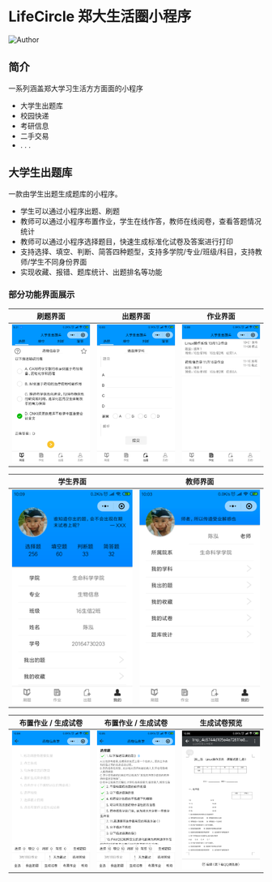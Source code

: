 # LifeCircle 郑大生活圈小程序
![Author](https://img.shields.io/badge/author-@vicchen-blue.svg?style=flat)

## 简介

一系列涵盖郑大学习生活方方面面的小程序

* 大学生出题库
* 校园快递
* 考研信息
* 二手交易
* . . .

## 大学生出题库

一款由学生出题生成题库的小程序。
 * 学生可以通过小程序出题、刷题
 * 教师可以通过小程序布置作业，学生在线作答，教师在线阅卷，查看答题情况统计
 * 教师可以通过小程序选择题目，快速生成标准化试卷及答案进行打印
 * 支持选择、填空、判断、简答四种题型，支持多学院/专业/班级/科目，支持教师/学生不同身份界面
 * 实现收藏、报错、题库统计、出题排名等功能

### 部分功能界面展示


|刷题界面|出题界面|作业界面|
|-|-|-|
|![image](https://github.com/VicChen1998/LifeCircle/blob/master/readme_imgs/questions.png?raw=true)|![image](https://github.com/VicChen1998/LifeCircle/blob/master/readme_imgs/upload_question.png?raw=true)|![image](https://github.com/VicChen1998/LifeCircle/blob/master/readme_imgs/homework.png?raw=true)|

|学生界面|教师界面|
|-|-|
|![image](https://github.com/VicChen1998/LifeCircle/blob/master/readme_imgs/student.png?raw=true)|![image](https://github.com/VicChen1998/LifeCircle/blob/master/readme_imgs/teacher.png?raw=true)|

|布置作业 / 生成试卷|布置作业 / 生成试卷|生成试卷预览|
|-|-|-|
|![image](https://github.com/VicChen1998/LifeCircle/blob/master/readme_imgs/assign_homework.png?raw=true)|![image](https://github.com/VicChen1998/LifeCircle/blob/master/readme_imgs/assign_homework_2.png?raw=true)|![image](https://github.com/VicChen1998/LifeCircle/blob/master/readme_imgs/paper.png?raw=true)|
